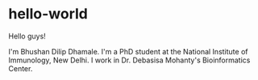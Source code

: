 # hello-world

Hello guys!

I'm Bhushan Dilip Dhamale. I'm a PhD student at the National Institute of Immunology, New Delhi.
I work in Dr. Debasisa Mohanty's Bioinformatics Center.
